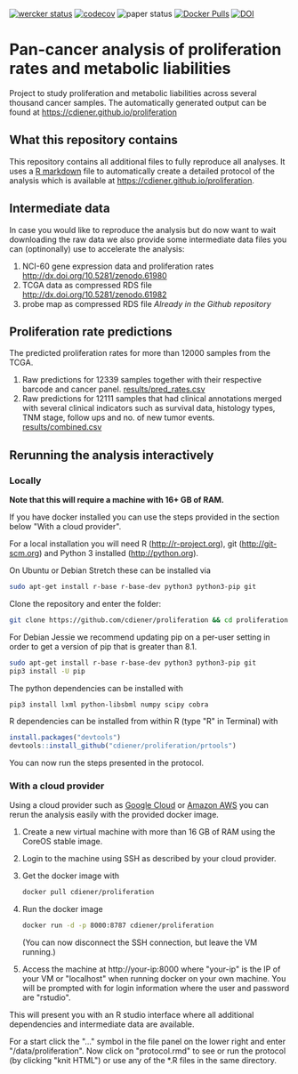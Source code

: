 [![wercker status](https://app.wercker.com/status/4c8247e9636b875cb647a4173200b674/s "wercker status")](https://app.wercker.com/project/bykey/4c8247e9636b875cb647a4173200b674)
[![codecov](https://codecov.io/gh/cdiener/proliferation/branch/master/graph/badge.svg)](https://codecov.io/gh/cdiener/proliferation)
![paper status](https://img.shields.io/badge/paper-submitted-yellow.svg)
[![Docker Pulls](https://img.shields.io/docker/pulls/cdiener/proliferation.svg?maxAge=2592000)](https://hub.docker.com/r/cdiener/proliferation)
[![DOI](https://zenodo.org/badge/DOI/10.5281/zenodo.154546.svg)](https://doi.org/10.5281/zenodo.154546)


# Pan-cancer analysis of proliferation rates and metabolic liabilities

Project to study proliferation and metabolic liabilities across several
thousand cancer samples. The automatically generated output can be found
at https://cdiener.github.io/proliferation

## What this repository contains

This repository contains all additional files to fully reproduce all analyses.
It uses a [R markdown](http://rmarkdown.rstudio.com/) file to automatically
create a detailed protocol of the analysis which is available at
https://cdiener.github.io/proliferation.

## Intermediate data

In case you would like to reproduce the analysis but do now want to wait
downloading the raw data we also provide some intermediate data files you
can (optinonally) use to accelerate the analysis:

1. NCI-60 gene expression data and proliferation rates
   http://dx.doi.org/10.5281/zenodo.61980
2. TCGA data as compressed RDS file
   http://dx.doi.org/10.5281/zenodo.61982
3. probe map as compressed RDS file
   *Already in the Github repository*

## Proliferation rate predictions

The predicted proliferation rates for more than 12000 samples from the TCGA.

1. Raw predictions for 12339 samples together with their respective barcode and cancer panel.
   [results/pred_rates.csv](results/pred_rates.csv)
2. Raw predictions for 12111 samples that had clinical annotations merged with several clinical
   indicators such as survival data, histology types, TNM stage, follow ups and no. of new tumor
   events.
   [results/combined.csv](results/combined.csv)

## Rerunning the analysis interactively

### Locally

**Note that this will require a machine with 16+ GB of RAM.**

If you have docker installed you can use the steps provided in the section below
"With a cloud provider".

For a local installation you will need R (http://r-project.org), git
(http://git-scm.org) and Python 3 installed (http://python.org).

On Ubuntu or Debian Stretch these can be installed via

```bash
sudo apt-get install r-base r-base-dev python3 python3-pip git
```

Clone the repository and enter the folder:
```bash
git clone https://github.com/cdiener/proliferation && cd proliferation
```

For Debian Jessie we recommend updating pip on a per-user setting
in order to get a version of pip that is greater than 8.1.

```bash
sudo apt-get install r-base r-base-dev python3 python3-pip git
pip3 install -U pip
```

The python dependencies can be installed with

```bash
pip3 install lxml python-libsbml numpy scipy cobra
```

R dependencies can be installed from within R (type "R" in Terminal) with

```R
install.packages("devtools")
devtools::install_github("cdiener/proliferation/prtools")
```

You can now run the steps presented in the protocol.

### With a cloud provider

Using a cloud provider such as [Google Cloud](https://cloud.google.com/) or
[Amazon AWS](https://aws.amazon.com/) you can rerun the analysis easily with
the provided docker image.

1. Create a new virtual machine with more than 16 GB of RAM using the CoreOS
   stable image.
2. Login to the machine using SSH as described by your cloud provider.
3. Get the docker image with

   ```bash
   docker pull cdiener/proliferation
   ```
4. Run the docker image

   ```bash
   docker run -d -p 8000:8787 cdiener/proliferation
   ```

   (You can now disconnect the SSH connection, but leave the VM running.)
5. Access the machine at http://your-ip:8000 where "your-ip" is the IP of
   your VM or "localhost" when running docker on your own machine. You will
   be prompted with for login information where the user and password are
   "rstudio".

This will present you with an R studio interface where all additional dependencies
and intermediate data are available.

For a start click the "..." symbol in the file panel on the lower
right and enter "/data/proliferation". Now click on "protocol.rmd" to see or
run the protocol (by clicking "knit HTML") or use any of the *.R
files in the same directory.
